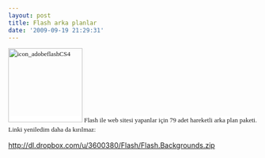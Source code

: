 ```yaml
---
layout: post
title: Flash arka planlar
date: '2009-09-19 21:29:31'
---
```


<span style="font-family: Georgia,'Times New Roman','Bitstream Charter',Times,serif; font-size: 13px; line-height: 19px;"><span style="background-color: #ffffff;"><img class="aligncenter size-thumbnail wp-image-264" title="icon_adobeflashCS4" src="http://devdala.files.wordpress.com/2009/09/icon_adobeflashcs41.png?w=150" alt="icon_adobeflashCS4" width="150" height="150" />
Flash ile web sitesi yapanlar için 79 adet hareketli arka plan paketi. Linki yeniledim daha da kırılmaz:</span></span>

<a href="http://dl.dropbox.com/u/3600380/Flash/Flash.Backgrounds.zip">http://dl.dropbox.com/u/3600380/Flash/Flash.Backgrounds.zip</a>